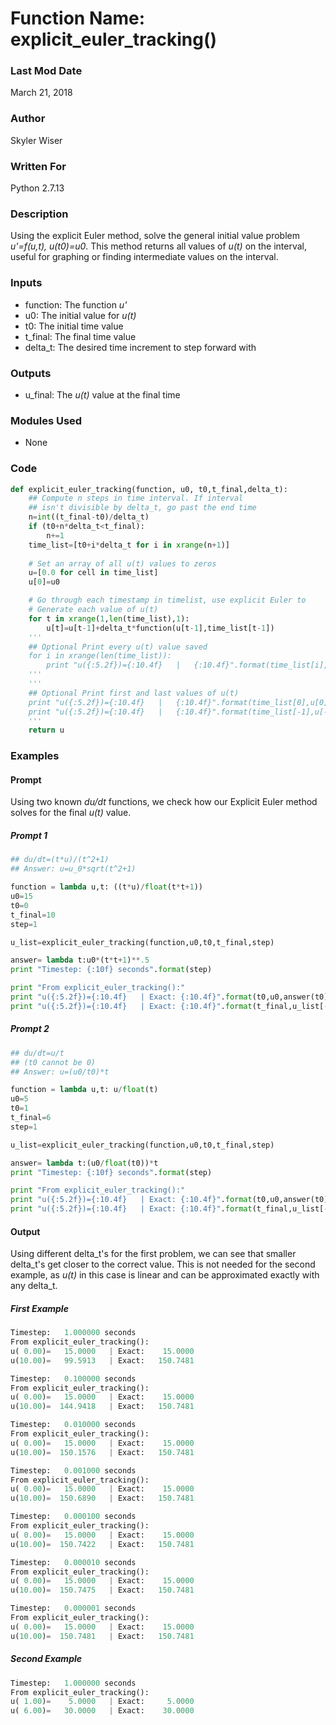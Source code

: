 # Function Name: explicit_euler_tracking()

### Last Mod Date
March 21, 2018
### Author
Skyler Wiser
### Written For
Python 2.7.13
### Description
Using the explicit Euler method, solve the general initial value problem _u'=f(u,t), u(t0)=u0_. This method returns all values of _u(t)_ on the interval, useful for graphing or finding intermediate values on the interval.
### Inputs

* function: The function _u'_
* u0: The initial value for _u(t)_
* t0: The initial time value
* t_final: The final time value
* delta_t: The desired time increment to step forward with

### Outputs

* u_final: The _u(t)_ value at the final time

### Modules Used

* None


### Code

```python
def explicit_euler_tracking(function, u0, t0,t_final,delta_t):
    ## Compute n steps in time interval. If interval
    ## isn't divisible by delta_t, go past the end time
    n=int((t_final-t0)/delta_t)
    if (t0+n*delta_t<t_final):
        n+=1
    time_list=[t0+i*delta_t for i in xrange(n+1)]
    
    # Set an array of all u(t) values to zeros
    u=[0.0 for cell in time_list]
    u[0]=u0

    # Go through each timestamp in timelist, use explicit Euler to
    # Generate each value of u(t)
    for t in xrange(1,len(time_list),1):
        u[t]=u[t-1]+delta_t*function(u[t-1],time_list[t-1])
    '''
    ## Optional Print every u(t) value saved
    for i in xrange(len(time_list)):
        print "u({:5.2f})={:10.4f}   |   {:10.4f}".format(time_list[i],u[i],u0*(time_list[i]**2+1)**.5)
    '''
    '''
    ## Optional Print first and last values of u(t)
    print "u({:5.2f})={:10.4f}   |   {:10.4f}".format(time_list[0],u[0],u0*(time_list[0]**2+1)**.5)
    print "u({:5.2f})={:10.4f}   |   {:10.4f}".format(time_list[-1],u[-1],u0*(time_list[-1]**2+1)**.5)
    '''
    return u
```


### Examples
#### Prompt

Using two known _du/dt_ functions, we check how our Explicit Euler method solves for the final _u(t)_ value.

##### Prompt 1
```python
## du/dt=(t*u)/(t^2+1)
## Answer: u=u_0*sqrt(t^2+1)

function = lambda u,t: ((t*u)/float(t*t+1))
u0=15
t0=0
t_final=10
step=1

u_list=explicit_euler_tracking(function,u0,t0,t_final,step)

answer= lambda t:u0*(t*t+1)**.5
print "Timestep: {:10f} seconds".format(step)

print "From explicit_euler_tracking():"
print "u({:5.2f})={:10.4f}   | Exact: {:10.4f}".format(t0,u0,answer(t0))
print "u({:5.2f})={:10.4f}   | Exact: {:10.4f}".format(t_final,u_list[-1],answer(t_final))
```

##### Prompt 2

```python
## du/dt=u/t
## (t0 cannot be 0)
## Answer: u=(u0/t0)*t

function = lambda u,t: u/float(t)
u0=5
t0=1
t_final=6
step=1

u_list=explicit_euler_tracking(function,u0,t0,t_final,step)

answer= lambda t:(u0/float(t0))*t
print "Timestep: {:10f} seconds".format(step)

print "From explicit_euler_tracking():"
print "u({:5.2f})={:10.4f}   | Exact: {:10.4f}".format(t0,u0,answer(t0))
print "u({:5.2f})={:10.4f}   | Exact: {:10.4f}".format(t_final,u_list[-1],answer(t_final))
```

#### Output

Using different delta_t's for the first problem, we can see that smaller delta_t's get closer to the correct value. This is not needed for the second example, as _u(t)_ in this case is linear and can be approximated exactly with any delta_t.




##### First Example

```python
Timestep:   1.000000 seconds
From explicit_euler_tracking():
u( 0.00)=   15.0000   | Exact:    15.0000
u(10.00)=   99.5913   | Exact:   150.7481

Timestep:   0.100000 seconds
From explicit_euler_tracking():
u( 0.00)=   15.0000   | Exact:    15.0000
u(10.00)=  144.9418   | Exact:   150.7481

Timestep:   0.010000 seconds
From explicit_euler_tracking():
u( 0.00)=   15.0000   | Exact:    15.0000
u(10.00)=  150.1576   | Exact:   150.7481

Timestep:   0.001000 seconds
From explicit_euler_tracking():
u( 0.00)=   15.0000   | Exact:    15.0000
u(10.00)=  150.6890   | Exact:   150.7481

Timestep:   0.000100 seconds
From explicit_euler_tracking():
u( 0.00)=   15.0000   | Exact:    15.0000
u(10.00)=  150.7422   | Exact:   150.7481

Timestep:   0.000010 seconds
From explicit_euler_tracking():
u( 0.00)=   15.0000   | Exact:    15.0000
u(10.00)=  150.7475   | Exact:   150.7481

Timestep:   0.000001 seconds
From explicit_euler_tracking():
u( 0.00)=   15.0000   | Exact:    15.0000
u(10.00)=  150.7481   | Exact:   150.7481
```

##### Second Example

```python
Timestep:   1.000000 seconds
From explicit_euler_tracking():
u( 1.00)=    5.0000   | Exact:     5.0000
u( 6.00)=   30.0000   | Exact:    30.0000
```

